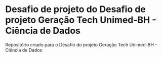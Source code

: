 # Desafio de projeto do Desafio de projeto Geração Tech Unimed-BH - Ciência de Dados
Repositório criado para o Desafio do projeto Geração Tech Unimed-BH - Ciência de Dados
